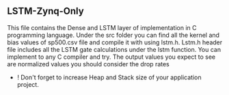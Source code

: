 ## LSTM-Zynq-Only
This file contains the Dense and LSTM layer of implementation in C programming language. Under the src folder you can find all the kernel and bias values of sp500.csv file and compile it with using lstm.h.
Lstm.h header file includes all the LSTM gate calculations under the lstm function. You can implement to any C compiler and try.
The output values you expect to see are normalized values you should consider the drop rates
* ! Don't forget to increase Heap and Stack size of your application project.
